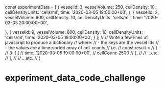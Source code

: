 const experimentData = [
  {
    vesselId: 3,
    vesselVolume: 250,
    cellDensity: 10,
    cellDensityUnits: 'cells/ml',
    time: '2020-03-05 19:00:00+00',
  },
  {
    vesselId: 2,
    vesselVolume: 600,
    cellDensity: 10,
    cellDensityUnits: 'cells/ml',
    time: '2020-03-05 20:00:00+00',

  },
  {
    vesselId: 9,
    vesselVolume: 800,
    cellDensity: 10,
    cellDensityUnits: 'cells/ml',
    time: '2020-03-05 18:00:00+00',
  }
];
// // Write a few lines of javascript to produce a dictionary
// where:
// - the keys are the vessel Ids
// - the values are a time-sorted array of cell counts
// i.e.
// const result =
// {
//    3: [ {
//            time: '2020-03-05 19:00:00+00',
//            cellCount: 2500
//           },
//           // ...etc.
//         ],
//     // ...etc.
// }
# experiment_data_code_challenge
